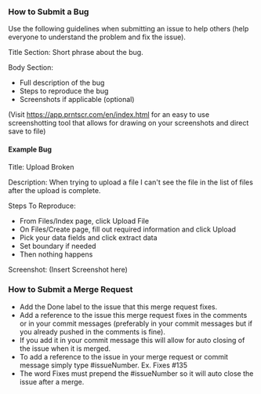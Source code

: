### How to Submit a Bug

Use the following guidelines when submitting an issue to help others (help everyone to understand the problem and fix the issue).

Title Section: Short phrase about the bug.

Body Section: 
- Full description of the bug
- Steps to reproduce the bug
- Screenshots if applicable (optional) 

(Visit https://app.prntscr.com/en/index.html for an easy to use screenshotting tool that allows for drawing on your screenshots and direct save to file)

#### Example Bug

Title: Upload Broken

Description:
When trying to upload a file I can't see the file in the list of files after the upload is complete.

Steps To Reproduce:
- From Files/Index page, click Upload File
- On Files/Create page, fill out required information and click Upload
- Pick your data fields and click extract data
- Set boundary if needed
- Then nothing happens

Screenshot:
(Insert Screenshot here)


### How to Submit a Merge Request
- Add the Done label to the issue that this merge request fixes.
- Add a reference to the issue this merge request fixes in the comments or in your commit messages (preferably in your commit messages but if you already pushed in the comments is fine). 
- If you add it in your commit message this will allow for auto closing of the issue when it is merged. 
- To add a reference to the issue in your merge request or commit message simply type #issueNumber. Ex. Fixes #135
- The word Fixes must prepend the #issueNumber so it will auto close the issue after a merge.

